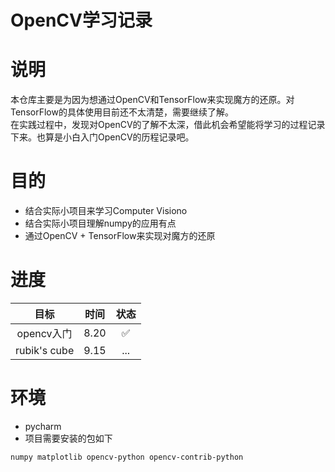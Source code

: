 # OpenCV学习记录

# 说明
  本仓库主要是为因为想通过OpenCV和TensorFlow来实现魔方的还原。对TensorFlow的具体使用目前还不太清楚，需要继续了解。<br>
在实践过程中，发现对OpenCV的了解不太深，借此机会希望能将学习的过程记录下来。也算是小白入门OpenCV的历程记录吧。

# 目的
* 结合实际小项目来学习Computer Visiono
* 结合实际小项目理解numpy的应用有点
* 通过OpenCV + TensorFlow来实现对魔方的还原

# 进度

| 目标| 时间 | 状态 |
| :------: | :------: | :------: |
| opencv入门 | 8.20| ✅ |
| rubik's cube | 9.15| ... |



# 环境
* pycharm
* 项目需要安装的包如下
```
numpy matplotlib opencv-python opencv-contrib-python
```
